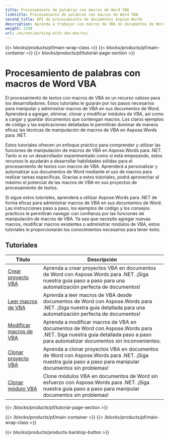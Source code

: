 ```yaml
---
title: Procesamiento de palabras con macros de Word VBA
linktitle: Procesamiento de palabras con macros de Word VBA
second_title: API de procesamiento de documentos Aspose.Words
description: Aprenda a trabajar con macros de VBA en documentos de Word con Aspose.Words para .NET. Tutoriales completos con ejemplos de código para crear, modificar y ejecutar macros de VBA en sus documentos de Word.
weight: 1350
url: /es/net/working-with-vba-macros/
---
```


{{< blocks/products/pf/main-wrap-class >}}
{{< blocks/products/pf/main-container >}}
{{< blocks/products/pf/tutorial-page-section >}}

# Procesamiento de palabras con macros de Word VBA

El procesamiento de textos con macros de VBA es un recurso valioso para los desarrolladores. Estos tutoriales le guiarán por los pasos necesarios para manipular y administrar macros de VBA en sus documentos de Word. Aprenderá a agregar, eliminar, clonar y modificar módulos de VBA, así como a cargar y guardar documentos que contengan macros. Los claros ejemplos de código y las explicaciones detalladas le permitirán dominar de manera eficaz las técnicas de manipulación de macros de VBA en Aspose.Words para .NET.

Estos tutoriales ofrecen un enfoque práctico para comprender y utilizar las funciones de manipulación de macros de VBA en Aspose.Words para .NET. Tanto si es un desarrollador experimentado como si está empezando, estos recursos le ayudarán a desarrollar habilidades sólidas para el procesamiento de textos con macros de VBA. Aprenderá a personalizar y automatizar sus documentos de Word mediante el uso de macros para realizar tareas específicas. Gracias a estos tutoriales, podrá aprovechar al máximo el potencial de las macros de VBA en sus proyectos de procesamiento de textos.

Si sigue estos tutoriales, aprenderá a utilizar Aspose.Words para .NET de forma eficaz para administrar macros de VBA en sus documentos de Word. Las instrucciones paso a paso, los ejemplos de código y los consejos prácticos le permitirán navegar con confianza por las funciones de manipulación de macros de VBA. Ya sea que necesite agregar nuevas macros, modificar macros existentes o administrar módulos de VBA, estos tutoriales le proporcionarán los conocimientos necesarios para tener éxito.

 ## Tutoriales
| Título | Descripción |
| --- | --- |
| [Crear proyecto VBA](./create-vba-project/) | Aprenda a crear proyectos VBA en documentos de Word con Aspose.Words para .NET. ¡Siga nuestra guía paso a paso para una automatización perfecta de documentos! |
| [Leer macros de VBA](./read-vba-macros/) | Aprenda a leer macros de VBA desde documentos de Word con Aspose.Words para .NET. ¡Siga nuestra guía detallada para una automatización perfecta de documentos! |
| [Modificar macros de VBA](./modify-vba-macros/) | Aprenda a modificar macros de VBA en documentos de Word con Aspose.Words para .NET. Siga nuestra guía detallada paso a paso para automatizar documentos sin inconvenientes. |
| [Clonar proyecto VBA](./clone-vba-project/) | Aprenda a clonar proyectos VBA en documentos de Word con Aspose.Words para .NET. ¡Siga nuestra guía paso a paso para manipular documentos sin problemas!|
| [Clonar módulo VBA](./clone-vba-module/) | Clone módulos VBA en documentos de Word sin esfuerzo con Aspose.Words para .NET. ¡Siga nuestra guía paso a paso para manipular documentos sin problemas! |
{{< /blocks/products/pf/tutorial-page-section >}}

{{< /blocks/products/pf/main-container >}}
{{< /blocks/products/pf/main-wrap-class >}}

{{< blocks/products/products-backtop-button >}}
